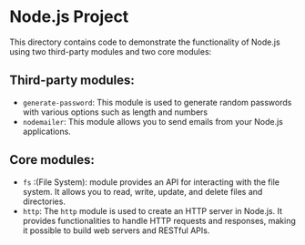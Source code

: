 # Node.js Project
This directory contains code to demonstrate the functionality of Node.js using two third-party modules and two core modules:

## Third-party modules:
- `generate-password`: This module is used to generate random passwords with various options such as length and numbers
- `nodemailer`: This module allows you to send emails from your Node.js applications.

## Core modules:
- `fs` :(File System):  module provides an API for interacting with the file system. It allows you to read, write, update, and delete files and directories.
- `http`: The `http` module is used to create an HTTP server in Node.js. It provides functionalities to handle HTTP requests and responses, making it possible to build web servers and RESTful APIs.